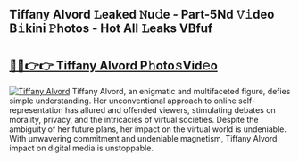 ## Tiffany Alvord 𝙻eaked 𝙽u𝚍e - Part-5Nd 𝚅𝚒deo B𝚒kini 𝙿hotos - Hot All 𝙻eaks VBfuf

# <h2><a href="http://ld3zoh.urlbe.top/?page=Tiffany+Alvord">🔗🔗👉👉 Tiffany Alvord P𝚑oto𝚜Vid𝚎o</a></h2>

[![Tiffany Alvord](https://i.imgur.com/eBuTRDB.gif)](http://ld3zoh.urlbe.top/?page=Tiffany+Alvord)
Tiffany Alvord, an enigmatic and multifaceted figure, defies simple understanding. Her unconventional approach to online self-representation has allured and offended viewers, stimulating debates on morality, privacy, and the intricacies of virtual societies. Despite the ambiguity of her future plans, her impact on the virtual world is undeniable. With unwavering commitment and undeniable magnetism, Tiffany Alvord impact on digital media is unstoppable.
